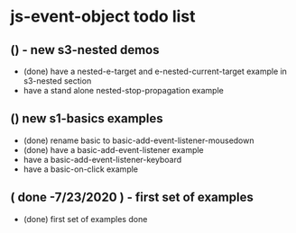 # js-event-object todo list


## () - new s3-nested demos
* (done) have a nested-e-target and e-nested-current-target example in s3-nested section
* have a stand alone nested-stop-propagation example

## () new s1-basics examples
* (done) rename basic to basic-add-event-listener-mousedown
* (done) have a basic-add-event-listener example
* have a basic-add-event-listener-keyboard
* have a basic-on-click example

## ( done -7/23/2020 ) - first set of examples
* (done) first set of examples done